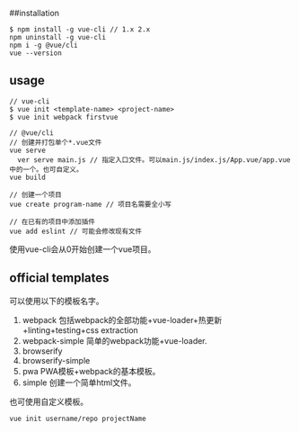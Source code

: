##installation

    $ npm install -g vue-cli // 1.x 2.x
    npm uninstall -g vue-cli
    npm i -g @vue/cli
    vue --version

## usage  

    // vue-cli
    $ vue init <template-name> <project-name>
    $ vue init webpack firstvue

    // @vue/cli
    // 创建并打包单个*.vue文件
    vue serve
      ver serve main.js // 指定入口文件。可以main.js/index.js/App.vue/app.vue中的一个。也可自定义。
    vue build

    // 创建一个项目
    vue create program-name // 项目名需要全小写

    // 在已有的项目中添加插件
    vue add eslint // 可能会修改现有文件



使用vue-cli会从0开始创建一个vue项目。  

## official templates  

可以使用以下的模板名字。  

1. webpack 包括webpack的全部功能+vue-loader+热更新+linting+testing+css extraction  
2. webpack-simple 简单的webpack功能+vue-loader.  
3. browserify  
4. browserify-simple  
5. pwa PWA模板+webpack的基本模板。  
6. simple 创建一个简单html文件。  

也可使用自定义模板。  
    
    vue init username/repo projectName

